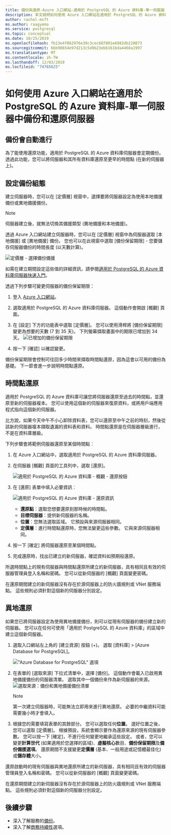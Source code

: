 ```yaml
---
title: 備份與還原-Azure 入口網站-適用於 PostgreSQL 的 Azure 資料庫-單一伺服器
description: 本文說明如何使用 Azure 入口網站在適用於 PostgreSQL 的 Azure 資料庫-單一伺服器中還原伺服器。
author: rachel-msft
ms.author: raagyema
ms.service: postgresql
ms.topic: conceptual
ms.date: 10/25/2019
ms.openlocfilehash: fb13e4f062976e39c3cec607001e6982db228873
ms.sourcegitcommit: 6bb98654e97d213c549b23ebb161bda4468a1997
ms.translationtype: MT
ms.contentlocale: zh-TW
ms.lasthandoff: 12/03/2019
ms.locfileid: "74765625"
---
```

# <a name="how-to-backup-and-restore-a-server-in-azure-database-for-postgresql---single-server-using-the-azure-portal"></a>如何使用 Azure 入口網站在適用於 PostgreSQL 的 Azure 資料庫-單一伺服器中備份和還原伺服器

## <a name="backup-happens-automatically"></a>備份會自動進行
為了能使用還原功能，適用於 PostgreSQL 的 Azure 資料庫伺服器會定期備份。 透過此功能，您可以將伺服器和其所有資料庫還原至更早的時間點 (在新的伺服器上)。

## <a name="set-backup-configuration"></a>設定備份組態

建立伺服器時，您可以在 [定價層] 視窗中，選擇要將伺服器設定為使用本地備援備份或異地備援備份。

> [!NOTE]
> 伺服器建立後，就無法切換其備援類型 (異地備援和本地備援)。
>

透過 Azure 入口網站建立伺服器時，您可以在 [定價層] 視窗中為伺服器選取 [本地備援] 或 [異地備援] 備份。 您也可以在此視窗中選取 [備份保留期限] - 您要儲存伺服器備份的時間長度 (以天數計算)。

   ![定價層 - 選擇備份備援](./media/howto-restore-server-portal/pricing-tier.png)

如需在建立期間設定這些值的詳細資訊，請參閱[適用於 PostgreSQL 的 Azure 資料庫伺服器快速入門](quickstart-create-server-database-portal.md)。

透過下列步驟可變更伺服器的備份保留期限：
1. 登入 [Azure 入口網站](https://portal.azure.com/)。
2. 選取適用於 PostgreSQL 的 Azure 資料庫伺服器。 這個動作會開啟 [概觀] 頁面。
3. 在 [設定] 下方的功能表中選取 [定價層]。 您可以使用滑桿將 [備份保留期限] 變更為想要的天數 (7 到 35 天)。
下列螢幕擷取畫面中的期限已增加到 34 天。
![已增加的備份保留期限](./media/howto-restore-server-portal/3-increase-backup-days.png)

4. 按一下 [確認] 以確認變更。

備份保留期限會控制可往回多少時間來擷取時間點還原，因為這會以可用的備份為基礎。 下一節會進一步說明時間點還原。 

## <a name="point-in-time-restore"></a>時間點還原
適用於 PostgreSQL 的 Azure 資料庫可讓您將伺服器還原至過去的時間點，並還原至新的伺服器複本。 您可以使用這個新的伺服器來復原資料，或將用戶端應用程式指向這個新的伺服器。

比方說，如果今天中午不小心卸除資料表，您可以還原至中午之前的時刻，然後從該新的伺服器複本擷取遺漏的資料表和資料。 時間點還原是在伺服器層級進行，不是在資料庫層級。

下列步驟會將範例伺服器還原至某個時間點︰
1. 在 Azure 入口網站中，選取適用於 PostgreSQL 的 Azure 資料庫伺服器。 

2. 在伺服器 [概觀] 頁面的工具列中，選取 [還原]。

   ![適用於 PostgreSQL 的 Azure 資料庫 - 概觀 - 還原按鈕](./media/howto-restore-server-portal/2-server.png)

3. 在 [還原] 表單中填入必要資訊︰

   ![適用於 PostgreSQL 的 Azure 資料庫 - 還原資訊](./media/howto-restore-server-portal/3-restore.png)
   - **還原點**：選取您想要還原到那時候的時間點。
   - **目標伺服器**：提供新伺服器的名稱。
   - **位置**：您無法選取區域。 它預設與來源伺服器相同。
   - **定價層**：進行時間點還原時，您無法變更這些參數。 它與來源伺服器相同。 

4. 按一下 [確定] 將伺服器還原至某個時間點。 

5. 完成還原時，找出已建立的新伺服器，確認資料如預期般還原。

所選時間點上的現有伺服器與時間點還原所建立的新伺服器，具有相同且有效的伺服器管理員登入名稱和密碼。 您可以從新伺服器的 [概觀] 頁面變更密碼。

在還原期間建立的新伺服器沒有存在於源伺服器上的防火牆規則或 VNet 服務端點。 這些規則必須針對這個新的伺服器分別設定。


## <a name="geo-restore"></a>異地還原

如果您已將伺服器設定為使用異地備援備份，則可以從現有伺服器的備份建立新的伺服器。 您可以在任何可使用「適用於 PostgreSQL 的 Azure 資料庫」的區域中建立這個新伺服器。  

1. 選取入口網站左上角的 [建立資源] 按鈕 (+)。 選取 [資料庫] > [Azure Database for PostgreSQL]。

   !["Azure Database for PostgreSQL" 選項](./media/howto-restore-server-portal/1-navigate-to-postgres.png)

2. 在表單的 [選取來源] 下拉式清單中，選擇 [備份]。 這個動作會載入已啟用異地備援備份的伺服器清單。 選取其中一個備份來作為新伺服器的來源。
   ![選取來源：備份和異地備援備份清單](./media/howto-restore-server-portal/2-georestore.png)

   > [!NOTE]
   > 第一次建立伺服器時，可能無法立即用來進行異地還原。 必要的中繼資料可能需要幾小時才會填入。
   >

3. 根據您的需要填寫表單的其餘部分。 您可以選取任何**位置**。 選好位置之後，您可以選取 [定價層]。 根據預設，系統會顯示要作為還原來源的現有伺服器參數。 您可以按一下 [確定]，不進行任何變更地繼承這些設定。 或者，您可以變更**計算世代** (如果適用於您選擇的區域)、**虛擬核心**數目、**備份保留期限**及**備份備援選項**。 還原期間不支援變更**定價層** (基本、一般用途或記憶體最佳化) 或**儲存體**大小。


還原啟動時的現有伺服器與異地還原所建立的新伺服器，具有相同且有效的伺服器管理員登入名稱和密碼。 您可以從新伺服器的 [概觀] 頁面變更密碼。

在還原期間建立的新伺服器沒有存在於源伺服器上的防火牆規則或 VNet 服務端點。 這些規則必須針對這個新的伺服器分別設定。


## <a name="next-steps"></a>後續步驟
- 深入了解服務的[備份](concepts-backup.md)。
- 深入了解[商務持續性](concepts-business-continuity.md)選項。
